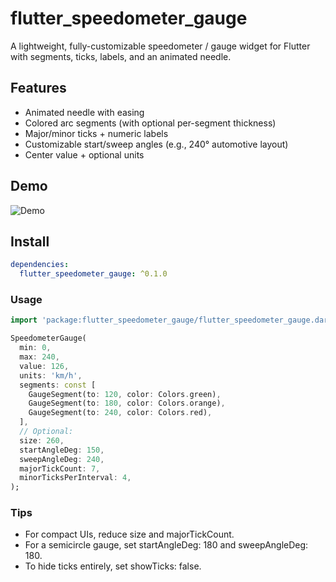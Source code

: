 # flutter_speedometer_gauge

A lightweight, fully-customizable speedometer / gauge widget for Flutter with segments, ticks, labels, and an animated needle.

## Features

- Animated needle with easing
- Colored arc segments (with optional per-segment thickness)
- Major/minor ticks + numeric labels
- Customizable start/sweep angles (e.g., 240° automotive layout)
- Center value + optional units

## Demo

![Demo](https://raw.githubusercontent.com/abqamar/flutter_speedometer_gauge/refs/heads/main/sample_video/speedometer.gif)

## Install

```yaml
dependencies:
  flutter_speedometer_gauge: ^0.1.0
```

### Usage

```dart
import 'package:flutter_speedometer_gauge/flutter_speedometer_gauge.dart';

SpeedometerGauge(
  min: 0,
  max: 240,
  value: 126,
  units: 'km/h',
  segments: const [
    GaugeSegment(to: 120, color: Colors.green),
    GaugeSegment(to: 180, color: Colors.orange),
    GaugeSegment(to: 240, color: Colors.red),
  ],
  // Optional:
  size: 260,
  startAngleDeg: 150,
  sweepAngleDeg: 240,
  majorTickCount: 7,
  minorTicksPerInterval: 4,
);
```

### Tips
- For compact UIs, reduce size and majorTickCount.
- For a semicircle gauge, set startAngleDeg: 180 and sweepAngleDeg: 180.
- To hide ticks entirely, set showTicks: false.

